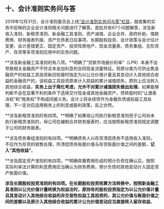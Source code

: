 ## 十、会计准则实务问与答

2019年12月31日，会计准则委员会上线[“会计准则实务问与答”栏目](http://kjs.mof.gov.cn/gongzuodongtai/201912/t20191231_3453104.htm)，就收集的实务中反映的企业会计准则相关问题进行了解答。首批共有67个问题解答，涉及新收入准则、新租赁准则、新金融工具准则、资产减值、企业合并、政府补助、借款费用、财务报表列报、资产负债表日后事项、长期股权投资、会计政策与会计估计变更、会计差错更正、固定资产、投资性房地产、现金流量表、债务重组、无形资产、存货等多项准则应用中的实务问题。

**涉及新金融工具准则的有八项。**明确了“贷款市场报价利率”（LPR）本身不会导致相关金融资产不符合本金加利息的合同现金流量特征。将原分类为可供出售金融资产的权益工具投资新旧衔接时指定为以公允价值计量且其变动计入其他综合收益的金融资产的，该权益工具投资原来计入损益的累计减值损失，原则上应当转入其他综合收益，**实务上出于简化考虑，允许不对累计减值损失做出处理**。如果能够判断不会在显著不利的条件下选择交付现金或其他金融资产，债转股时的“让渡表决权”和“拖卖权”不构成间接义务。会计上将永续债作为金融负债或权益工具处理，不一定对应适用税务上的利息或股利政策，反之亦然。

**涉及新租赁准则的有四项。**明确了如果母公司执行新租赁准则但子公司尚未执行新租赁准则的，母公司在编制合并财务报表时，应当按照新租赁准则规定调整子公司的财务报表。

**涉及债务重组准则的有四项。**明确债务人以存货清偿债务不适用收入准则，不应作为存货的销售处理，所清偿债务账面价值与存货账面价值之间的差额，**记入“其他收益”**。

**涉及固定资产准则的有四项。**明确弃置费用形成的预计负债在确认后，按照实际利率法计算的利息费用应当确认为财务费用，预计负债的其他变动计入固定资产账面价值。

**涉及长期股权投资准则的有四项。**在长期股权投资核算方法转换中，按照新金融工具准则以公允价值计量转换为权益法时，原持有的股权投资指定为以公允价值计量且其变动计入其他综合收益的非交易性权益工具投资的，其公允价值与账面价值之间的差额以及原计入其他综合收益的累计公允价值变动应当直接**转入留存收益**。